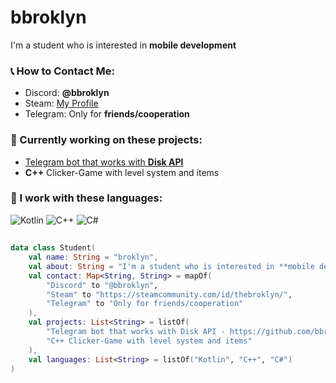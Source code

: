 # bbroklyn

I'm a student who is interested in **mobile development**

### 📞 How to Contact Me:

- Discord: **@bbroklyn**
- Steam: [My Profile](https://steamcommunity.com/id/thebroklyn/)
- Telegram: Only for **friends/cooperation**

### 🧠 Currently working on these projects:
- [Telegram bot that works with **Disk API**](https://github.com/bbroklyn/Desire-Telegram)
- **C++** Clicker-Game with level system and items


### 📖 I work with these languages:
![Kotlin](https://img.shields.io/badge/kotlin-%237F52FF.svg?style=for-the-badge&logo=kotlin&logoColor=white)
![C++](https://img.shields.io/badge/c++-%2300599C.svg?style=for-the-badge&logo=c%2B%2B&logoColor=white) ![C#](https://img.shields.io/badge/c%23-%23239120.svg?style=for-the-badge&logo=csharp&logoColor=white) 

##

```kt
data class Student(
    val name: String = "broklyn",
    val about: String = "I'm a student who is interested in **mobile development**",
    val contact: Map<String, String> = mapOf(
        "Discord" to "@bbroklyn",
        "Steam" to "https://steamcommunity.com/id/thebroklyn/",
        "Telegram" to "Only for friends/cooperation"
    ),
    val projects: List<String> = listOf(
        "Telegram bot that works with Disk API - https://github.com/bbroklyn/Desire-Telegram",
        "C++ Clicker-Game with level system and items"
    ),
    val languages: List<String> = listOf("Kotlin", "C++", "C#")
)
```